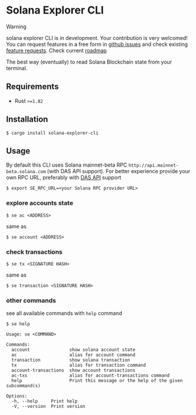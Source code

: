 # Solana Explorer CLI

> [!WARNING]
> solana explorer CLI is in development. Your contribution is very welcomed! You can request features in a free form in [github issues](https://github.com/dmshvetsov/solana-explorer-cli/issues/new) and check existing [feature requests](https://github.com/dmshvetsov/solana-explorer-cli/issues?q=is%3Aissue+label%3A%22feature+request%22). Check current [roadmap](ROADMAP.md)

The best way (eventually) to read Solana Blockchain state from your terminal.

## Requirements

* Rust `>=1.82`

## Installation

    $ cargo install solana-explorer-cli

## Usage

By default this CLI uses Solana mainnet-beta RPC `http://api.mainnet-beta.solana.com` (with DAS API support). For better experience provide your own RPC URL, preferably with [DAS API](https://developers.metaplex.com/rpc-providers#rp-cs-available) support

    $ export SE_RPC_URL=<your Solana RPC provider URL>

### explore accounts state

    $ se ac <ADDRESS>

same as

    $ se account <ADDRESS>

### check transactions

    $ se tx <SIGNATURE HASH>

same as

    $ se transaction <SIGNATURE HASH>

### other commands

see all available commands with `help` command

    $ se help

```
Usage: se <COMMAND>

Commands:
  account               show solana account state
  ac                    alias for account command
  transaction           show solana transaction
  tx                    alias for transaction command
  account-transactions  show account transactions
  ac-txs                alias for account-transactions command
  help                  Print this message or the help of the given subcommand(s)

Options:
  -h, --help     Print help
  -V, --version  Print version
```
